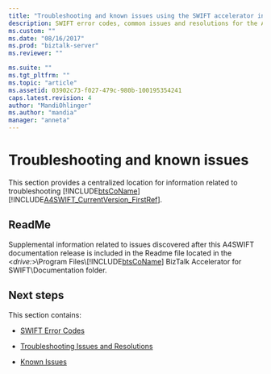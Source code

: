 ```yaml
---
title: "Troubleshooting and known issues using the SWIFT accelerator in BizTalk Server | Microsoft Docs"
description: SWIFT error codes, common issues and resolutions for the A4SWIFT in BizTalk Server
ms.custom: ""
ms.date: "08/16/2017"
ms.prod: "biztalk-server"
ms.reviewer: ""

ms.suite: ""
ms.tgt_pltfrm: ""
ms.topic: "article"
ms.assetid: 03902c73-f027-479c-980b-100195354241
caps.latest.revision: 4
author: "MandiOhlinger"
ms.author: "mandia"
manager: "anneta"
---
```

# Troubleshooting and known issues
This section provides a centralized location for information related to troubleshooting [!INCLUDE[btsCoName](../../includes/btsconame-md.md)][!INCLUDE[A4SWIFT_CurrentVersion_FirstRef](../../includes/a4swift-currentversion-firstref-md.md)].  

## ReadMe
  
 Supplemental information related to issues discovered after this A4SWIFT documentation release is included in the Readme file located in the \<*drive:*\>\Program Files\\[!INCLUDE[btsCoName](../../includes/btsconame-md.md)] BizTalk Accelerator for SWIFT\Documentation folder.  

## Next steps  
 This section contains:  

- [SWIFT Error Codes](swift-error-codes.md)

-   [Troubleshooting Issues and Resolutions](../../adapters-and-accelerators/accelerator-swift/troubleshooting-issues-and-resolutions1.md)  
  
-   [Known Issues](../../adapters-and-accelerators/accelerator-swift/known-issues5.md)
